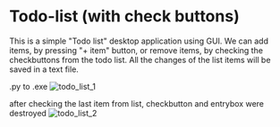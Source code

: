 # Todo-list (with check buttons)
This is a simple "Todo list" desktop application using GUI.
We can add items, by pressing "+ item" button, or remove items, by checking the checkbuttons from the todo list. All the changes of the list items will be saved in a text file. 

.py to .exe
![todo_list_1](https://user-images.githubusercontent.com/116946235/209475225-133638d0-2113-4398-8501-73a3c5a34494.png)

after checking the last item from list, checkbutton and entrybox were destroyed
![todo_list_2](https://user-images.githubusercontent.com/116946235/209475280-0eb654a5-8bb6-4946-b6ce-7d0950ceddcf.png)


